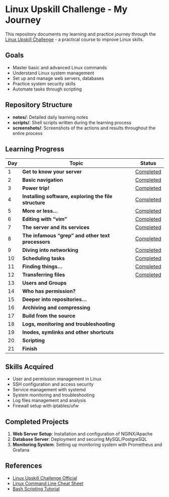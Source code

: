 # Linux Upskill Challenge - My Journey

This repository documents my learning and practice journey through the [Linux Upskill Challenge](https://linuxupskillchallenge.org/) - a practical course to improve Linux skills.

## Goals

- Master basic and advanced Linux commands
- Understand Linux system management
- Set up and manage web servers, databases
- Practice system security skills
- Automate tasks through scripting

## Repository Structure

- **notes/**: Detailed daily learning notes
- **scripts/**: Shell scripts written during the learning process
- **screenshots/**: Screenshots of the actions and results throughout the entire process

## Learning Progress


| Day | Topic                                                 | Status      |
| --- | ----------------------------------------------------- | ----------- |
| 1   | **Get to know your server**                           | [Completed](/notes/day-1.md)  |
| 2   | **Basic navigation**                                  | [Completed](/notes/day-2.md)  |
| 3   | **Power trip!**                                       | [Completed](/notes/day-3.md)  |
| 4   | **Installing software, exploring the file structure** | [Completed](/notes/day-4.md)  |
| 5   | **More or less…**                                     | [Completed](/notes/day-5.md)  |
| 6   | **Editing with “vim”**                                | [Completed](/notes/day-6.md)  |
| 7   | **The server and its services**                       | [Completed](/notes/day-7.md)  |
| 8   | **The infamous “grep” and other text processors**     | [Completed](/notes/day-8.md)  |
| 9   | **Diving into networking**                            | [Completed](/notes/day-9.md)  |
| 10  | **Scheduling tasks**                                  | [Completed](/notes/day-10.md) |
| 11  | **Finding things…**                                   | [Completed](/notes/day-11.md) |
| 12  | **Transferring files**                                | [Completed](/notes/day-12.md) |
| 13  | **Users and Groups**                                  |             |
| 14  | **Who has permission?**                               |             |
| 15  | **Deeper into repositories…**                         |             |
| 16  | **Archiving and compressing**                         |             |
| 17  | **Build from the source**                             |             |
| 18  | **Logs, monitoring and troubleshooting**              |             |
| 19  | **Inodes, symlinks and other shortcuts**              |             |
| 20  | **Scripting**                                         |             |
| 21  | **Finish**                                            |             |

## Skills Acquired

- User and permission management in Linux
- SSH configuration and access security
- Service management with systemd
- System monitoring and troubleshooting
- Log files management and analysis
- Firewall setup with iptables/ufw

## Completed Projects

1. **Web Server Setup**: Installation and configuration of NGINX/Apache
2. **Database Server**: Deployment and securing MySQL/PostgreSQL
3. **Monitoring System**: Setting up monitoring system with Prometheus and Grafana

## References

- [Linux Upskill Challenge Official](https://linuxupskillchallenge.org/)
- [Linux Command Line Cheat Sheet](https://cheatography.com/davechild/cheat-sheets/linux-command-line/)
- [Bash Scripting Tutorial](https://linuxconfig.org/bash-scripting-tutorial-for-beginners)

